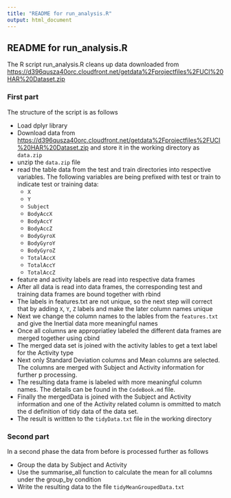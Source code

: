 ```yaml
---
title: "README for run_analysis.R"
output: html_document
---
```


## README for run_analysis.R

The R script run_analysis.R cleans up data downloaded from <https://d396qusza40orc.cloudfront.net/getdata%2Fprojectfiles%2FUCI%20HAR%20Dataset.zip>

### First part
The structure of the script is as follows

* Load dplyr library
* Download data from <https://d396qusza40orc.cloudfront.net/getdata%2Fprojectfiles%2FUCI%20HAR%20Dataset.zip> and store it in the working directory as `data.zip`
* unzip the `data.zip` file
* read the table data from the test and train directories into respective variables. The following variables are being prefixed with test or train to indicate test or training data:
    + `X`
    + `Y`
    + `Subject`
    + `BodyAccX`
    + `BodyAccY`
    + `BodyAccZ`
    + `BodyGyroX`
    + `BodyGyroY`
    + `BodyGyroZ`
    + `TotalAccX`
    + `TotalAccY`
    + `TotalAccZ`
* feature and activity labels are read into respective data frames
* After all data is read into data frames, the corresponding test and training data frames are bound together with rbind
* The labels in features.txt are not unique, so the next step will correct that by adding `X`, `Y`, `Z` labels and make the later column names unique
* Next we change the column names to the lables from the `features.txt` and give the Inertial data more meaningful names
* Once all columns are appropriatley labeled the different data frames are merged together using cbind
* The merged data set is joined with the activity lables to get a text label for the Activity type
* Next only Standard Deviation columns and Mean columns are selected. The columns are merged with Subject and Activity information for further p processing.
* The resulting data frame is labeled with more meaningful column names. The details can be found in the `CodeBook.md` file.
* Finally the mergedData is joined with the Subject and Activity information and one of the Activity related column is ommitted to match the d definition of tidy data of the data set.
* The result is writtten to the `tidyData.txt` file in the working directory

### Second part
In a second phase the data from before is processed further as follows

* Group the data by Subject and Activity
* Use the summarise_all function to calculate the mean for all columns under the group_by condition
* Write the resulting data to the file `tidyMeanGroupedData.txt`

